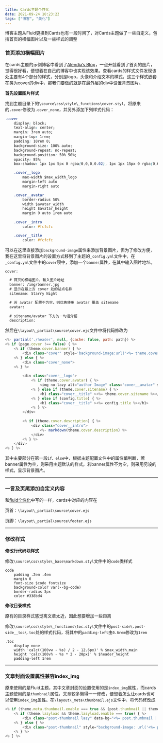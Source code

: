 ```yaml
---
title: Cards主题个性化
date: 2021-09-24 10:23:23
tags: ["博客", "美化"]
---
```




博客主题从Fluid更换到Cards也有一段时间了，对Cards主题做了一些自定义，包括首页的横幅图片以及一些样式的调整

<!--more-->

### 首页添加横幅图片

在cards主题的示例博客中看到了[Alendia’s Blog](https://alendia.dev/)，一点开就看到了首页的图片，觉得很好看，便想着在自己的博客中也实现该效果。查看cards的样式文件发现该处主要有4个部分的样式，分别是logo，头像和介绍文本的样式，这三个样式嵌套在类为cover的div中，那我们要做的就是在最外层的div中设置背景图片。

**首先设置图片样式**

找到主题目录下的`\source\css\style\_functions\cover.styl`，将原来的`.cover`修改为`.cover_none`，并另外添加下列样式代码：

``` css
.cover
    display: block;
    text-align: center;
    margin: 3rem auto;
    margin-top: 1rem;
    padding: 10rem 0;
    background-size: 100% auto;
    background-repeat: no-repeat;
    background-position: 50% 50%;
    opacity: 85%;
    box-shadow: 1px 1px 5px 0 rgba(0,0,0,0.02), 1px 1px 15px 0 rgba(0,0,0,0.03)

    .cover__logo
        max-width $max_width_logo
        margin-left auto
        margin-right auto

    .cover__avatar
        border-radius 50%
        width $avatar_width
        height $avatar_height
        margin 0 auto 1rem auto
    
    .cover__intro
        color: #fcfcfc

    .cover__title
        color: #fcfcfc
```

可以在这里直接添加`background-image`属性来添加背景图片，但为了修改方便，我在这里将背景图片的设置方式移到了主题的`_config.yml`文件中，在`_config.yml`文件中的`cover`项中，添加一个`banner`属性，在其中输入图片地址。

```xml
cover: 

  # 首页的横幅图片，输入图片地址
  banner: /img/banner.jpg
  # 显示在最上方 cover 处的站点名称
  sitename: Starry Night

  # 若 avatar 配置不为空，则优先使用 avatar 覆盖 sitename
  avatar: 
  
  # sitename/avatar 下方的一句话介绍
  description:
```

然后在`\layout\_partial\source\cover.ejs`文件中将代码修改为

```js
<%- partial('./header', null, {cache: false, path: path}) %>
<% if (page.cover !== false) { %>
    <% if (theme.cover.banner) { %>
        <div class="cover" style='background-image:url("<%= theme.cover.banner%>")'>
    <% } else { %>
        <div class="cover_none">
    <% } %>
    
        <div class="cover__logo">
            <% if (theme.cover.avatar) { %>
                <img no-lazy alt="author Image" class="cover__avatar" src="<%= url_for(theme.cover.avatar) %>">
            <% } else if (theme.cover.sitename) { %>
                <h1 class="cover__title" ><%= theme.cover.sitename %></h1>
            <% } else if (config.title) { %>
                <h1 class="cover__title" ><%= config.title %></h1>
            <% } %>
        </div>
        
        <% if (theme.cover.description) { %>
            <div class="cover__intro">
                <%- markdown(theme.cover.description) %> 
            </div>
        <% } %>
    </div>
<% } %>
```

其中主要部分在第一段`if、else`中，根据主题配置文件中的属性值判断，若banner属性为空，则采用主题默认的样式，若banner属性不为空，则采用另设的样式，显示背景图片。

------

### 一言及页尾添加自定义内容

和[fluid个性化](https://starnight.top/2020/02/24/fluid个性化/#一言)中写的一样，cards中对应的内容在

页首：`\layout\_partial\source\cover.ejs`

页脚：`\layout\_partial\source\footer.ejs`

------

### 修改样式

**修改行代码块样式**

修改`\source\css\style\_base\markdown.styl`文件中的`code`类样式

```stylus
code
    padding .2em .4em
    margin 0
    font-size $code_fontsize
    background-color var(--bg-code)
    border-radius 3px
    color #338bd4
```

**修改目录样式**

原有的目录样式感觉离文章太近，因此想要增加一些距离

修改`\source\css\style\_functions\toc.styl`文件中的`post-side\.post-side__toc\.toc`处的样式代码，将其中的`padding-left`由`0.6rem`修改为`1rem`

```stylus
.toc
    display none
    width 'calc((100vw - %s) / 2 - 12.6px)' % $max_width_main
    height 'calc(100vh - %s * 2 - 20px)' % $header_height
    padding-left 1rem
```

------

### 文章封面设置属性兼容index_img

原来使用的是Fluid主题，其中文章封面的设置使用的是`index_img`属性，而cards主题使用的是`thumbnail`属性，文章较多懒得一一修改，便想着怎么让cards也可以使用`index_img`属性。在`\layout\_meta\thumbnail.ejs`文件中，将代码修改成

```js
<% if (theme.meta.thumbnail.enable === true && (post.thumbnail || theme.meta.thumbnail.default || post.index_img)) { %>
    <% if (theme.lazyload && theme.lazyload.enable === true) { %>
        <div class="post-thumbnail lazy" data-bg="<%= post.thumbnail || post.index_img || theme.meta.thumbnail.default %>"></div>
    <% } else { %>
        <div class="post-thumbnail" style="background-image: url('<%= post.thumbnail || post.index_img || theme.meta.thumbnail.default %>');"></div>
    <% } %>
<% } %>
```